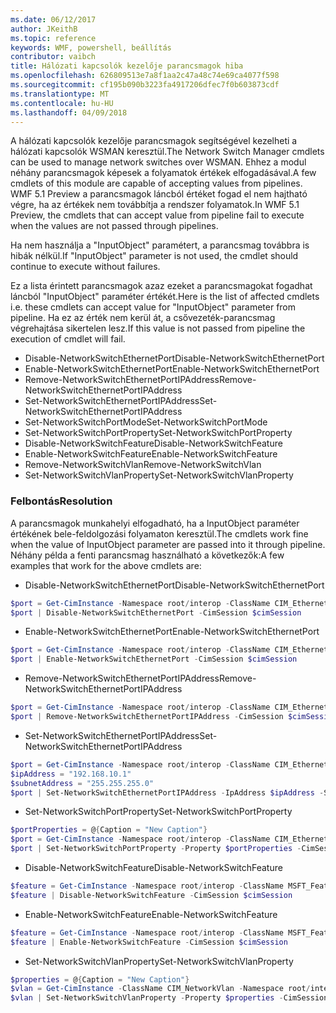 ```yaml
---
ms.date: 06/12/2017
author: JKeithB
ms.topic: reference
keywords: WMF, powershell, beállítás
contributor: vaibch
title: Hálózati kapcsolók kezelője parancsmagok hiba
ms.openlocfilehash: 626809513e7a8f1aa2c47a48c74e69ca4077f598
ms.sourcegitcommit: cf195b090b3223fa4917206dfec7f0b603873cdf
ms.translationtype: MT
ms.contentlocale: hu-HU
ms.lasthandoff: 04/09/2018
---
```

<span data-ttu-id="4e0ef-103">A hálózati kapcsolók kezelője parancsmagok segítségével kezelheti a hálózati kapcsolók WSMAN keresztül.</span><span class="sxs-lookup"><span data-stu-id="4e0ef-103">The Network Switch Manager cmdlets can be used to manage network switches over WSMAN.</span></span>
<span data-ttu-id="4e0ef-104">Ehhez a modul néhány parancsmagok képesek a folyamatok értékek elfogadásával.</span><span class="sxs-lookup"><span data-stu-id="4e0ef-104">A few cmdlets of this module are capable of accepting values from pipelines.</span></span>
<span data-ttu-id="4e0ef-105">WMF 5.1 Preview a parancsmagok láncból értéket fogad el nem hajtható végre, ha az értékek nem továbbítja a rendszer folyamatok.</span><span class="sxs-lookup"><span data-stu-id="4e0ef-105">In WMF 5.1 Preview, the cmdlets that can accept value from pipeline fail to execute when the values are not passed through pipelines.</span></span>

<span data-ttu-id="4e0ef-106">Ha nem használja a "InputObject" paramétert, a parancsmag továbbra is hibák nélkül.</span><span class="sxs-lookup"><span data-stu-id="4e0ef-106">If "InputObject" parameter is not used, the cmdlet should continue to execute without failures.</span></span>

<span data-ttu-id="4e0ef-107">Ez a lista érintett parancsmagok azaz ezeket a parancsmagokat fogadhat láncból "InputObject" paraméter értékét.</span><span class="sxs-lookup"><span data-stu-id="4e0ef-107">Here is the list of affected cmdlets i.e. these cmdlets can accept value for "InputObject" parameter from pipeline.</span></span>
<span data-ttu-id="4e0ef-108">Ha ez az érték nem kerül át, a csővezeték-parancsmag végrehajtása sikertelen lesz.</span><span class="sxs-lookup"><span data-stu-id="4e0ef-108">If this value is not passed from pipeline the execution of cmdlet will fail.</span></span>

- <span data-ttu-id="4e0ef-109">Disable-NetworkSwitchEthernetPort</span><span class="sxs-lookup"><span data-stu-id="4e0ef-109">Disable-NetworkSwitchEthernetPort</span></span>
- <span data-ttu-id="4e0ef-110">Enable-NetworkSwitchEthernetPort</span><span class="sxs-lookup"><span data-stu-id="4e0ef-110">Enable-NetworkSwitchEthernetPort</span></span>
- <span data-ttu-id="4e0ef-111">Remove-NetworkSwitchEthernetPortIPAddress</span><span class="sxs-lookup"><span data-stu-id="4e0ef-111">Remove-NetworkSwitchEthernetPortIPAddress</span></span>
- <span data-ttu-id="4e0ef-112">Set-NetworkSwitchEthernetPortIPAddress</span><span class="sxs-lookup"><span data-stu-id="4e0ef-112">Set-NetworkSwitchEthernetPortIPAddress</span></span>
- <span data-ttu-id="4e0ef-113">Set-NetworkSwitchPortMode</span><span class="sxs-lookup"><span data-stu-id="4e0ef-113">Set-NetworkSwitchPortMode</span></span>
- <span data-ttu-id="4e0ef-114">Set-NetworkSwitchPortProperty</span><span class="sxs-lookup"><span data-stu-id="4e0ef-114">Set-NetworkSwitchPortProperty</span></span>
- <span data-ttu-id="4e0ef-115">Disable-NetworkSwitchFeature</span><span class="sxs-lookup"><span data-stu-id="4e0ef-115">Disable-NetworkSwitchFeature</span></span>
- <span data-ttu-id="4e0ef-116">Enable-NetworkSwitchFeature</span><span class="sxs-lookup"><span data-stu-id="4e0ef-116">Enable-NetworkSwitchFeature</span></span>
- <span data-ttu-id="4e0ef-117">Remove-NetworkSwitchVlan</span><span class="sxs-lookup"><span data-stu-id="4e0ef-117">Remove-NetworkSwitchVlan</span></span>
- <span data-ttu-id="4e0ef-118">Set-NetworkSwitchVlanProperty</span><span class="sxs-lookup"><span data-stu-id="4e0ef-118">Set-NetworkSwitchVlanProperty</span></span>

### <a name="resolution"></a><span data-ttu-id="4e0ef-119">Felbontás</span><span class="sxs-lookup"><span data-stu-id="4e0ef-119">Resolution</span></span>
<span data-ttu-id="4e0ef-120">A parancsmagok munkahelyi elfogadható, ha a InputObject paraméter értékének bele-feldolgozási folyamaton keresztül.</span><span class="sxs-lookup"><span data-stu-id="4e0ef-120">The cmdlets work fine when the value of InputObject parameter are passed into it through pipeline.</span></span> <span data-ttu-id="4e0ef-121">Néhány példa a fenti parancsmag használható a következők:</span><span class="sxs-lookup"><span data-stu-id="4e0ef-121">A few examples that work for the above cmdlets are:</span></span>

- <span data-ttu-id="4e0ef-122">Disable-NetworkSwitchEthernetPort</span><span class="sxs-lookup"><span data-stu-id="4e0ef-122">Disable-NetworkSwitchEthernetPort</span></span>
```powershell
$port = Get-CimInstance -Namespace root/interop -ClassName CIM_EthernetPort -CimSession $cimSession | Select-Object -First 1
$port | Disable-NetworkSwitchEthernetPort -CimSession $cimSession
```

- <span data-ttu-id="4e0ef-123">Enable-NetworkSwitchEthernetPort</span><span class="sxs-lookup"><span data-stu-id="4e0ef-123">Enable-NetworkSwitchEthernetPort</span></span>
```powershell
$port = Get-CimInstance -Namespace root/interop -ClassName CIM_EthernetPort -CimSession $cimSession | Select-Object -First 1
$port | Enable-NetworkSwitchEthernetPort -CimSession $cimSession
```

- <span data-ttu-id="4e0ef-124">Remove-NetworkSwitchEthernetPortIPAddress</span><span class="sxs-lookup"><span data-stu-id="4e0ef-124">Remove-NetworkSwitchEthernetPortIPAddress</span></span>
```powershell
$port = Get-CimInstance -Namespace root/interop -ClassName CIM_EthernetPort -CimSession $cimSession | Select-Object -First 1
$port | Remove-NetworkSwitchEthernetPortIPAddress -CimSession $cimSession
```

- <span data-ttu-id="4e0ef-125">Set-NetworkSwitchEthernetPortIPAddress</span><span class="sxs-lookup"><span data-stu-id="4e0ef-125">Set-NetworkSwitchEthernetPortIPAddress</span></span>
```powershell
$port = Get-CimInstance -Namespace root/interop -ClassName CIM_EthernetPort -CimSession $cimSession | Select-Object -First 1
$ipAddress = "192.168.10.1"
$subnetAddress = "255.255.255.0"
$port | Set-NetworkSwitchEthernetPortIPAddress -IpAddress $ipAddress -SubnetAddress $subnetAddress -CimSession $cimSession
```

- <span data-ttu-id="4e0ef-126">Set-NetworkSwitchPortProperty</span><span class="sxs-lookup"><span data-stu-id="4e0ef-126">Set-NetworkSwitchPortProperty</span></span>
```powershell
$portProperties = @{Caption = "New Caption"}
$port = Get-CimInstance -Namespace root/interop -ClassName CIM_EthernetPort -CimSession $cimSession | Select-Object -First 1
$port | Set-NetworkSwitchPortProperty -Property $portProperties -CimSession $cimSession
```

- <span data-ttu-id="4e0ef-127">Disable-NetworkSwitchFeature</span><span class="sxs-lookup"><span data-stu-id="4e0ef-127">Disable-NetworkSwitchFeature</span></span>
```powershell
$feature = Get-CimInstance -Namespace root/interop -ClassName MSFT_Feature -CimSession $cimSession | Select-Object -First 1
$feature | Disable-NetworkSwitchFeature -CimSession $cimSession
```

- <span data-ttu-id="4e0ef-128">Enable-NetworkSwitchFeature</span><span class="sxs-lookup"><span data-stu-id="4e0ef-128">Enable-NetworkSwitchFeature</span></span>
```powershell
$feature = Get-CimInstance -Namespace root/interop -ClassName MSFT_Feature -CimSession $cimSession | Select-Object -First 1
$feature | Enable-NetworkSwitchFeature -CimSession $cimSession
```

- <span data-ttu-id="4e0ef-129">Set-NetworkSwitchVlanProperty</span><span class="sxs-lookup"><span data-stu-id="4e0ef-129">Set-NetworkSwitchVlanProperty</span></span>
```powershell
$properties = @{Caption = "New Caption"}
$vlan = Get-CimInstance -ClassName CIM_NetworkVlan -Namespace root/interop -CimSession $cimSession | Select-Object -First 1
$vlan | Set-NetworkSwitchVlanProperty -Property $properties -CimSession $cimSession
```